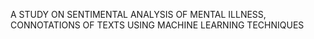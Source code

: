 A STUDY ON SENTIMENTAL ANALYSIS OF MENTAL ILLNESS, CONNOTATIONS OF TEXTS USING MACHINE LEARNING TECHNIQUES
